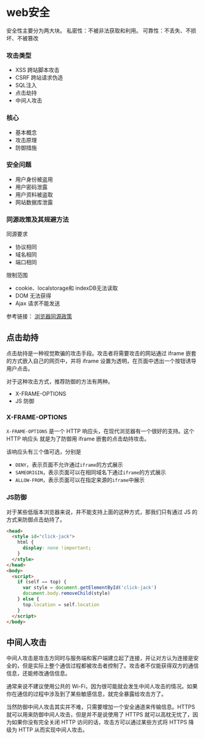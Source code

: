 # web安全

安全性主要分为两大块。
私密性：不被非法获取和利用。 
可靠性：不丢失、不损坏、不被篡改

### 攻击类型
 - XSS    跨站脚本攻击
 - CSRF  跨站请求伪造
 - SQL注入
 - 点击劫持
 - 中间人攻击


### 核心
 - 基本概念
 - 攻击原理
 - 防御措施

### 安全问题
 - 用户身份被盗用
 - 用户密码泄露
 - 用户资料被盗取
 - 网站数据库泄露


### 同源政策及其规避方法

同源要求
 - 协议相同
 - 域名相同
 - 端口相同

限制范围
 - cookie、localstorage和 indexDB无法读取
 - DOM 无法获得
 - Ajax 请求不能发送


参考链接： [浏览器同源政策](https://www.ruanyifeng.com/blog/2016/04/same-origin-policy.html)


## 点击劫持

点击劫持是一种视觉欺骗的攻击手段。攻击者将需要攻击的网站通过 iframe 嵌套的方式嵌入自己的网页中，并将 iframe 设置为透明，在页面中透出一个按钮诱导用户点击。

对于这种攻击方式，推荐防御的方法有两种。
 - X-FRAME-OPTIONS
 - JS 防御


### X-FRAME-OPTIONS
`X-FRAME-OPTIONS` 是一个 HTTP 响应头，在现代浏览器有一个很好的支持。这个 HTTP 响应头 就是为了防御用 iframe 嵌套的点击劫持攻击。

该响应头有三个值可选，分别是
 - `DENY`，表示页面不允许通过`iframe`的方式展示
 - `SAMEORIGIN`，表示页面可以在相同域名下通过`iframe`的方式展示
 - `ALLOW-FROM`，表示页面可以在指定来源的`iframe`中展示


### JS防御
对于某些低版本浏览器来说，并不能支持上面的这种方式，那我们只有通过 JS 的方式来防御点击劫持了。
```html
<head>
  <style id="click-jack">
    html {
      display: none !important;
    }
  </style>
</head>
<body>
  <script>
    if (self == top) {
      var style = document.getElementById('click-jack')
      document.body.removeChild(style)
    } else {
      top.location = self.location
    }
  </script>
</body>
```


## 中间人攻击
中间人攻击是攻击方同时与服务端和客户端建立起了连接，并让对方认为连接是安全的，但是实际上整个通信过程都被攻击者控制了。攻击者不仅能获得双方的通信信息，还能修改通信信息。

通常来说不建议使用公共的 Wi-Fi，因为很可能就会发生中间人攻击的情况。如果你在通信的过程中涉及到了某些敏感信息，就完全暴露给攻击方了。

当然防御中间人攻击其实并不难，只需要增加一个安全通道来传输信息。HTTPS 就可以用来防御中间人攻击，但是并不是说使用了 HTTPS 就可以高枕无忧了，因为如果你没有完全关闭 HTTP 访问的话，攻击方可以通过某些方式将 HTTPS 降级为 HTTP 从而实现中间人攻击。